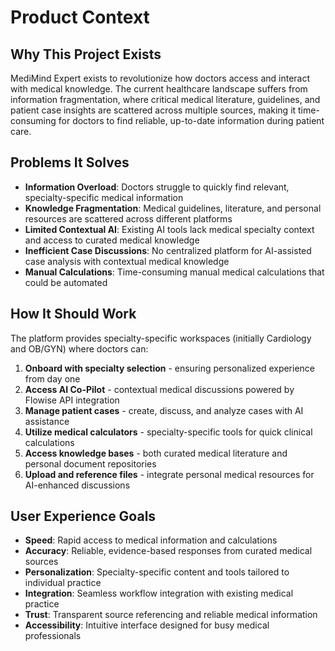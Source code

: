 # Product Context

## Why This Project Exists

MediMind Expert exists to revolutionize how doctors access and interact with medical knowledge. The current healthcare landscape suffers from information fragmentation, where critical medical literature, guidelines, and patient case insights are scattered across multiple sources, making it time-consuming for doctors to find reliable, up-to-date information during patient care.

## Problems It Solves

- **Information Overload**: Doctors struggle to quickly find relevant, specialty-specific medical information
- **Knowledge Fragmentation**: Medical guidelines, literature, and personal resources are scattered across different platforms
- **Limited Contextual AI**: Existing AI tools lack medical specialty context and access to curated medical knowledge
- **Inefficient Case Discussions**: No centralized platform for AI-assisted case analysis with contextual medical knowledge
- **Manual Calculations**: Time-consuming manual medical calculations that could be automated

## How It Should Work

The platform provides specialty-specific workspaces (initially Cardiology and OB/GYN) where doctors can:
1. **Onboard with specialty selection** - ensuring personalized experience from day one
2. **Access AI Co-Pilot** - contextual medical discussions powered by Flowise API integration
3. **Manage patient cases** - create, discuss, and analyze cases with AI assistance
4. **Utilize medical calculators** - specialty-specific tools for quick clinical calculations
5. **Access knowledge bases** - both curated medical literature and personal document repositories
6. **Upload and reference files** - integrate personal medical resources for AI-enhanced discussions

## User Experience Goals

- **Speed**: Rapid access to medical information and calculations
- **Accuracy**: Reliable, evidence-based responses from curated medical sources
- **Personalization**: Specialty-specific content and tools tailored to individual practice
- **Integration**: Seamless workflow integration with existing medical practice
- **Trust**: Transparent source referencing and reliable medical information
- **Accessibility**: Intuitive interface designed for busy medical professionals

